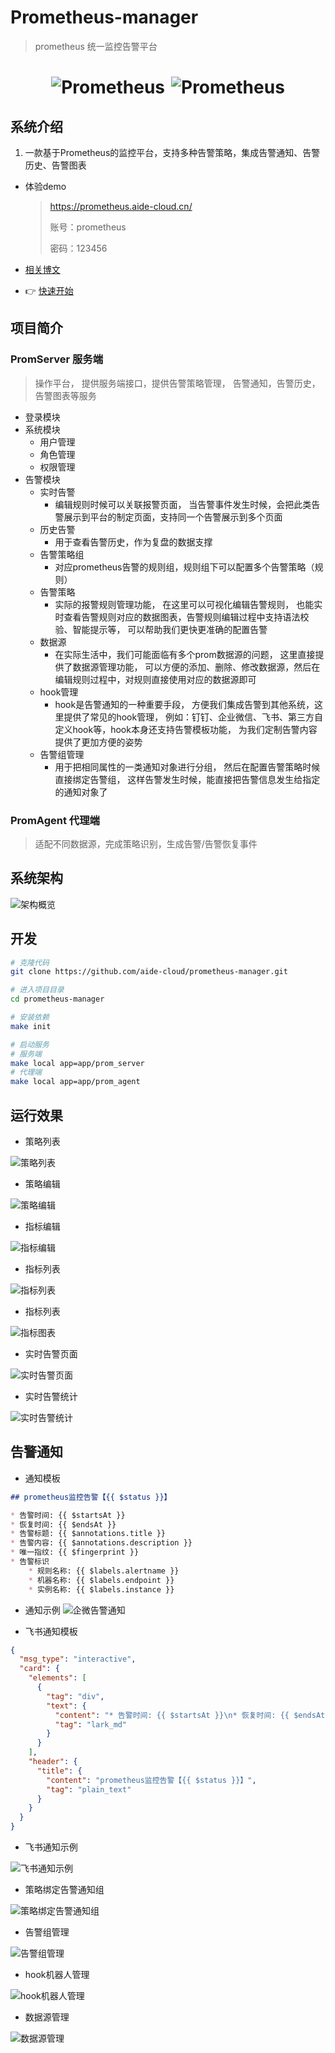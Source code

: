 # Prometheus-manager

> prometheus 统一监控告警平台

<h1 style="display: flex; align-items: center; justify-content: center; gap: 10px; width: 100%; text-align: center;">
    <img alt="Prometheus" src="img/logo.svg">
    <img alt="Prometheus" src="img/prometheus-logo.svg">
</h1>

## 系统介绍

1. 一款基于Prometheus的监控平台，支持多种告警策略，集成告警通知、告警历史、告警图表

* 体验demo
  > https://prometheus.aide-cloud.cn/
  > 
  > 账号：prometheus
  > 
  > 密码：123456

* [相关博文](https://juejin.cn/post/7329734768258760719) 

*  👉 [快速开始](../README.md)

## 项目简介

### PromServer 服务端

> 操作平台， 提供服务端接口，提供告警策略管理， 告警通知，告警历史，告警图表等服务

* 登录模块
* 系统模块
  * 用户管理
  * 角色管理
  * 权限管理
* 告警模块
  * 实时告警
    * 编辑规则时候可以关联报警页面， 当告警事件发生时候，会把此类告警展示到平台的制定页面，支持同一个告警展示到多个页面
  * 历史告警
    * 用于查看告警历史，作为复盘的数据支撑
  * 告警策略组
    * 对应prometheus告警的规则组，规则组下可以配置多个告警策略（规则）
  * 告警策略
    * 实际的报警规则管理功能， 在这里可以可视化编辑告警规则， 也能实时查看告警规则对应的数据图表，告警规则编辑过程中支持语法校验、智能提示等， 可以帮助我们更快更准确的配置告警
  * 数据源
    * 在实际生活中，我们可能面临有多个prom数据源的问题， 这里直接提供了数据源管理功能， 可以方便的添加、删除、修改数据源，然后在编辑规则过程中，对规则直接使用对应的数据源即可
  * hook管理
    * hook是告警通知的一种重要手段， 方便我们集成告警到其他系统，这里提供了常见的hook管理， 例如：钉钉、企业微信、飞书、第三方自定义hook等，hook本身还支持告警模板功能， 为我们定制告警内容提供了更加方便的姿势
  * 告警组管理
    * 用于把相同属性的一类通知对象进行分组， 然后在配置告警策略时候直接绑定告警组， 这样告警发生时候，能直接把告警信息发生给指定的通知对象了

### PromAgent 代理端

> 适配不同数据源，完成策略识别，生成告警/告警恢复事件

## 系统架构

![架构概览](img/Prometheus-manager.png)

## 开发

```bash
# 克隆代码
git clone https://github.com/aide-cloud/prometheus-manager.git

# 进入项目目录
cd prometheus-manager

# 安装依赖
make init

# 启动服务
# 服务端
make local app=app/prom_server
# 代理端
make local app=app/prom_agent
```

## 运行效果

* 策略列表

![策略列表](img/runtime/strategy-list.png)

* 策略编辑

![策略编辑](img/runtime/update-strategy.png)

* 指标编辑

![指标编辑](img/runtime/metric-update.png)

* 指标列表

![指标列表](img/runtime/metric-list.png)

* 指标列表

![指标图表](img/runtime/metric-chart.png)

* 实时告警页面

![实时告警页面](img/runtime/realtime-alarm.png)

* 实时告警统计

![实时告警统计](img/runtime/realtime-alarm-count.png)

## 告警通知

* 通知模板

```markdown
## prometheus监控告警【{{ $status }}】

* 告警时间: {{ $startsAt }}
* 恢复时间: {{ $endsAt }}
* 告警标题: {{ $annotations.title }}
* 告警内容: {{ $annotations.description }}
* 唯一指纹: {{ $fingerprint }}
* 告警标识
    * 规则名称: {{ $labels.alertname }}
    * 机器名称: {{ $labels.endpoint }}
    * 实例名称: {{ $labels.instance }}
```

* 通知示例
![企微告警通知](img/runtime/alarm-hook-info.png)

* 飞书通知模板

```json
{
  "msg_type": "interactive",
  "card": {
    "elements": [
      {
        "tag": "div",
        "text": {
          "content": "* 告警时间: {{ $startsAt }}\n* 恢复时间: {{ $endsAt }}\n* 告警标题: {{ $annotations.title }}\n* 告警内容: {{ $annotations.description }}\n* 唯一指纹: {{ $fingerprint }}\n* 告警标识\n    * 规则名称: {{ $labels.alertname }}\n    * 机器名称: {{ $labels.endpoint }}\n    * 实例名称: {{ $labels.instance }}",
          "tag": "lark_md"
        }
      }
    ],
    "header": {
      "title": {
        "content": "prometheus监控告警【{{ $status }}】",
        "tag": "plain_text"
      }
    }
  }
}
```

* 飞书通知示例

![飞书通知示例](img/runtime/feishu-alert-hook.png)

* 策略绑定告警通知组

![策略绑定告警通知组](img/runtime/strategy-bind-notify.png)

* 告警组管理

![告警组管理](img/runtime/notify-group-manage.png)

* hook机器人管理

![hook机器人管理](img/runtime/hook-manage.png)

* 数据源管理

![数据源管理](img/runtime/datasource-manage.png)

